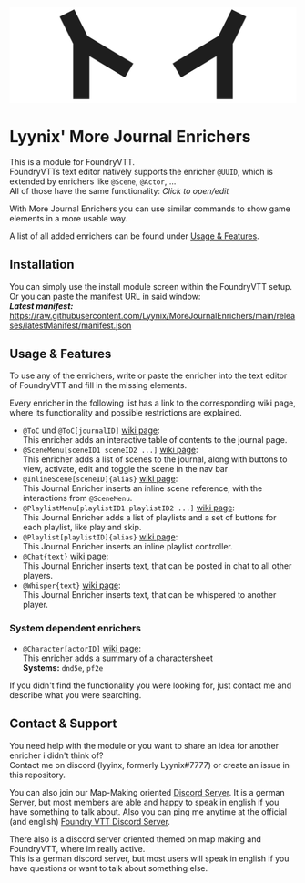 ![Banner Image of Lyynix](.github/Assets/LyynixBanner.png)
# Lyynix' More Journal Enrichers
This is a module for FoundryVTT.\
FoundryVTTs text editor natively supports the enricher `@UUID`, which is extended by enrichers like `@Scene`, `@Actor`, ...\
All of those have the same functionality: *Click to open/edit*

With More Journal Enrichers you can use similar commands to show game elements in a more usable way. 

A list of all added enrichers can be found under [Usage & Features](#usage--features).

## Installation
You can simply use the install module screen within the FoundryVTT setup.\
Or you can paste the manifest URL in said window:\
***Latest manifest:*** https://raw.githubusercontent.com/Lyynix/MoreJournalEnrichers/main/releases/latestManifest/manifest.json

## Usage & Features
To use any of the enrichers, write or paste the enricher into the text editor of FoundryVTT and fill in the missing elements.

Every enricher in the following list has a link to the corresponding wiki page, where its functionality and possible restrictions are explained.

- `@ToC` und `@ToC[journalID]` [wiki page](https://github.com/Lyynix/MoreJournalEnrichers/wiki/Enricher_ToC):\
  This enricher adds an interactive table of contents to the journal page.
- `@SceneMenu[sceneID1 sceneID2 ...]` [wiki page](https://github.com/Lyynix/MoreJournalEnrichers/wiki/Enricher_SceneMenu):\
  This enricher adds a list of scenes to the journal, along with buttons to view, activate, edit and toggle the scene in the nav bar
- `@InlineScene[sceneID]{alias}` [wiki page](https://github.com/Lyynix/MoreJournalEnrichers/wiki/Enricher_InlineScene):\
  This Journal Enricher inserts an inline scene reference, with the interactions from `@SceneMenu`.
- `@PlaylistMenu[playlistID1 playlistID2 ...]` [wiki page](Enricher_PlaylistMenu):\
  This Journal Enricher adds a list of playlists and a set of buttons for each playlist, like play and skip.
- `@Playlist[playlistID]{alias}` [wiki page](https://github.com/Lyynix/MoreJournalEnrichers/wiki/Enricher_Playlist):\
  This Journal Enricher inserts an inline playlist controller.
- `@Chat{text}` [wiki page](https://github.com/Lyynix/MoreJournalEnrichers/wiki/Enricher_Whisper):\
  This Journal Enricher inserts text, that can be posted in chat to all other players.
- `@Whisper{text}` [wiki page](https://github.com/Lyynix/MoreJournalEnrichers/wiki/Enricher_Whisper):\
  This Journal Enricher inserts text, that can be whispered to another player.

### System dependent enrichers
- `@Character[actorID]` [wiki page](https://github.com/Lyynix/MoreJournalEnrichers/wiki/Enricher_Character):\
  This enricher adds a summary of a charactersheet\
  **Systems:** `dnd5e`, `pf2e`

If you didn't find the functionality you were looking for, just contact me and describe what you were searching.

## Contact & Support
You need help with the module or you want to share an idea for another enricher i didn't think of?\
Contact me on discord (lyyinx, formerly Lyynix#7777) or create an issue in this repository.

You can also join our Map-Making oriented [Discord Server](https://discord.gg/3fA4VGQeup). It is a german Server, but most members are able and happy to speak in english if you have something to talk about.
Also you can ping me anytime at the official (and english) [Foundry VTT Discord Server](https://discord.gg/foundryvtt).

There also is a discord server oriented themed on map making and FoundryVTT, where im really active.\
This is a german discord server, but most users will speak in english if you have questions or want to talk about something else.